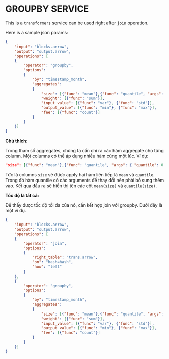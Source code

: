 # GROUPBY SERVICE

This is a `transformers` service can be used right after `join` operation.

Here is a sample json params:

```JSON
{
    "input": "blocks.arrow",
    "output": "output.arrow",
    "operations": [
    {
        "operator": "groupby",
        "options":
        {
            "by": "timestamp_month",
            "aggregates":
            {
                "size": [{"func": "mean"},{"func": "quantile", "args": { "quantile": 0.75, "interpolation": "linear"}}],
                "weight": [{"func": "sum"}],
                "input_value": [{"func": "var"}, {"func": "std"}],
                "output_value": [{"func": "min"}, {"func": "max"}],
                "fee": [{"func": "count"}]
            }
        }
    }]
}
```

**Chú thích:**

Trong tham số aggregates, chúng ta cần chỉ ra các hàm aggregate cho từng column. Một columns có thể áp dụng nhiều hàm cùng một lúc.
Ví dụ:
```JSON
"size": [{"func": "mean"},{"func": "quantile", "args": { "quantile": 0.75, "interpolation": "linear"}}]
```
Tức là columns `size` sẽ được apply hai hàm liên tiếp là `mean` và `quantile`. Trong đó hàm quantile có các arguments để thay đổi nên phải bổ sung thêm vào.
Kết quả đầu ra sẽ hiển thị tên các cột `mean(size)` và `quantile(size)`.


**Tốc độ là tất cả:**

Để thấy được tốc độ tối đa của nó, cần kết hợp join với groupby. Dưới đây là một ví dụ.

```JSON
{
    "input": "blocks.arrow",
    "output": "output.arrow",
    "operations": [
    {
        "operator": "join",
        "options":
        {
            "right_table": "trans.arrow",
            "on": "hash=hash",
            "how": "left"
        }
    },
    {
        "operator": "groupby",
        "options":
        {
            "by": "timestamp_month",
            "aggregates":
            {
                "size": [{"func": "mean"},{"func": "quantile", "args": { "quantile": 0.75, "interpolation": "linear"}}],
                "weight": [{"func": "sum"}],
                "input_value": [{"func": "var"}, {"func": "std"}],
                "output_value": [{"func": "min"}, {"func": "max"}],
                "fee": [{"func": "count"}]
            }
        }
    }]
}
```
